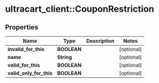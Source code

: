 # ultracart_client::CouponRestriction

## Properties
Name | Type | Description | Notes
------------ | ------------- | ------------- | -------------
**invalid_for_this** | **BOOLEAN** |  | [optional] 
**name** | **String** |  | [optional] 
**valid_for_this** | **BOOLEAN** |  | [optional] 
**valid_only_for_this** | **BOOLEAN** |  | [optional] 


